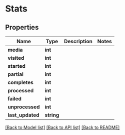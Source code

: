 # Stats

## Properties
Name | Type | Description | Notes
------------ | ------------- | ------------- | -------------
**media** | **int** |  | 
**visited** | **int** |  | 
**started** | **int** |  | 
**partial** | **int** |  | 
**completes** | **int** |  | 
**processed** | **int** |  | 
**failed** | **int** |  | 
**unprocessed** | **int** |  | 
**last_updated** | **string** |  | 

[[Back to Model list]](../README.md#documentation-for-models) [[Back to API list]](../README.md#documentation-for-api-endpoints) [[Back to README]](../README.md)


